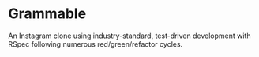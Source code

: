 # Grammable

An Instagram clone using industry-standard, test-driven development with RSpec following numerous red/green/refactor cycles.
